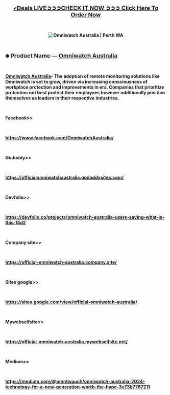 <p align="center"><strong><a href="https://www.facebook.com/OmniwatchAustralia/">✔<span style="font-size: large;">Deals LIVE➲➲➲CHECK IT NOW ➲➲➲ Click Here To Order Now</span></a></strong></p>
<p align="center">&nbsp;</p>
<p align="center"><strong><span style="[font-size: large](https://www.facebook.com/OmniwatchAustralia/);"><img src="https://lh5.googleusercontent.com/proxy/ZjP8g5ghukukqTfb2SPXcVBV-1ECGMfUamNlXLhhHpbNyChPE3ig2YL0qmx3qzJXXnDOw02y9ppgI8nWr8yKy7v9hSonb3-rFo_f6c-RwZ5hCLSqzQJxvt6c5CcCTmSl-EiR9iWBJav6e3F877BWLurugHZhqjvwKYlth2Q1isRciGoo_VU2tDX9hBpLMRa1FLlHKwZjIQuEiYgiUAfQASSgFEjTyf89gWCGIZLPZ0wVR77lLsIABP1D86tyl8XRdI2j0e7zbAn0a8KGbrf0HS3N5KhsfHdUkT1oE4Gdgg3wUlnu0i4BL4-Gv2cxrruKcMwJFaBGcuAurOkllQwPYWQcqpH5uLDADee6PFbZscvzYnWYUL-T4tuSWj177Ym7pSdsV2HKTqK5oGb4SsJ2XVd-K6GnNaTX66G2EOiDCwDEwKJi" alt="Omniwatch Australia | Perth WA" /></span></strong></p>
<p align="center">&nbsp;</p>
<p align="left"><strong>● <span style="font-size: large;">Product Name &mdash; <a href="https://www.facebook.com/OmniwatchAustralia/">Omniwatch Australia</a></span></strong></p>
<p align="center">&nbsp;</p>
<p><strong><a href="https://www.facebook.com/OmniwatchAustralia/">Omniwatch Australia</a>- </strong><strong>The adoption of remote monitoring solutions like Omniwatch is set to grow, driven via increasing consciousness of workplace protection and improvements in era. Companies that prioritize protection not best protect their employees however additionally position themselves as leaders in their respective industries.</strong></p>
<p>&nbsp;</p>
<p><strong>Facebook&gt;&gt;</strong></p>
<p>&nbsp;</p>
<p><strong><a href="https://www.facebook.com/OmniwatchAustralia/">https://www.facebook.com/OmniwatchAustralia/</a></strong></p>
<p>&nbsp;</p>
<p><strong>Godaddy&gt;&gt;</strong></p>
<p>&nbsp;</p>
<p><strong><a href="https://officialomniwatchaustralia.godaddysites.com/">https://officialomniwatchaustralia.godaddysites.com/</a></strong></p>
<p>&nbsp;</p>
<p><strong>Devfolio&gt;&gt;</strong></p>
<p>&nbsp;</p>
<p><strong><a href="https://devfolio.co/projects/omniwatch-australia-users-saying-what-is-this-f4d2">https://devfolio.co/projects/omniwatch-australia-users-saying-what-is-this-f4d2</a></strong></p>
<p>&nbsp;</p>
<p><strong>Company site&gt;&gt;</strong></p>
<p>&nbsp;</p>
<p><strong><a href="https://official-omniwatch-australia.company.site/">https://official-omniwatch-australia.company.site/</a></strong></p>
<p>&nbsp;</p>
<p><strong>Sites google&gt;&gt;</strong></p>
<p>&nbsp;</p>
<p><strong><a href="https://sites.google.com/view/official-omniwatch-australia/">https://sites.google.com/view/official-omniwatch-australia/</a></strong></p>
<p>&nbsp;</p>
<p><strong>Mywebselfsite&gt;&gt;</strong></p>
<p>&nbsp;</p>
<p><strong><a href="https://official-omniwatch-australia.mywebselfsite.net/">https://official-omniwatch-australia.mywebselfsite.net/</a></strong></p>
<p>&nbsp;</p>
<p><strong>Medium&gt;&gt;</strong></p>
<p>&nbsp;</p>
<p><strong><a href="https://medium.com/@omntwauch/omniwatch-australia-2024-technology-for-a-new-generation-worth-the-hype-3e73b7767211">https://medium.com/@omntwauch/omniwatch-australia-2024-technology-for-a-new-generation-worth-the-hype-3e73b7767211</a></strong></p>
<p>&nbsp;</p>
